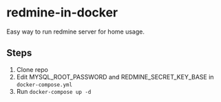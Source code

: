 # redmine-in-docker
Еasy way to run redmine server for home usage.

## Steps
1. Clone repo
2. Edit MYSQL_ROOT_PASSWORD and REDMINE_SECRET_KEY_BASE  in `docker-compose.yml`
3. Run `docker-compose up -d`

